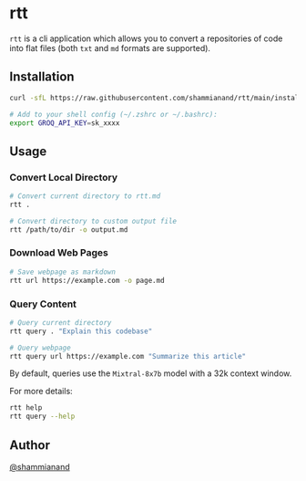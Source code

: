 # rtt

`rtt` is a cli application which allows you to convert a repositories of code into flat files (both `txt` and `md` formats are supported).

## Installation

```bash
curl -sfL https://raw.githubusercontent.com/shammianand/rtt/main/install.sh | sh

# Add to your shell config (~/.zshrc or ~/.bashrc):
export GROQ_API_KEY=sk_xxxx 
```

## Usage

### Convert Local Directory
```bash
# Convert current directory to rtt.md
rtt .

# Convert directory to custom output file
rtt /path/to/dir -o output.md
```

### Download Web Pages
```bash
# Save webpage as markdown
rtt url https://example.com -o page.md
```

### Query Content
```bash
# Query current directory
rtt query . "Explain this codebase"

# Query webpage
rtt query url https://example.com "Summarize this article"
```

By default, queries use the `Mixtral-8x7b` model with a 32k context window.

For more details:
```bash
rtt help
rtt query --help
```

## Author
[@shammianand](https://www.github.com/shammianand)

